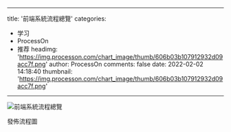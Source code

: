 
---
title: '前端系統流程總覽'
categories: 
 - 学习
 - ProcessOn
 - 推荐
headimg: 'https://img.processon.com/chart_image/thumb/606b03b107912932d09acc7f.png'
author: ProcessOn
comments: false
date: 2022-02-02 14:18:40
thumbnail: 'https://img.processon.com/chart_image/thumb/606b03b107912932d09acc7f.png'
---

<div>   
<img class="thumb" alt="前端系統流程總覽" src="https://img.processon.com/chart_image/thumb/606b03b107912932d09acc7f.png" referrerpolicy="no-referrer">
<p>發佈流程圖</p>  
</div>
            